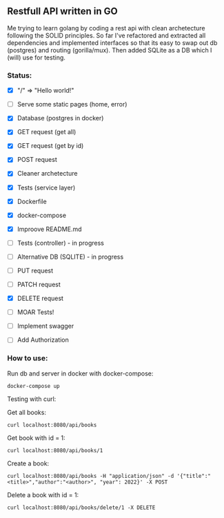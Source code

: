 ## Restfull API written in GO

Me trying to learn golang by coding a rest api with clean archetecture
following the SOLID principles. So far I've refactored and extracted all
dependencies and implemented interfaces so that its easy to swap out db
(postgres) and routing (gorilla/mux). Then added SQLite as a DB which I (will)
use for testing.

### Status:
* [x] "/" => "Hello world!"
* [ ] Serve some static pages (home, error)
* [x] Database (postgres in docker)
* [x] GET request (get all)
* [x] GET request (get by id)
* [x] POST request
* [x] Cleaner archetecture
* [x] Tests (service layer)
* [x] Dockerfile
* [x] docker-compose
* [x] Improove README.md
* [ ] Tests (controller) - in progress
* [ ] Alternative DB (SQLITE) - in progress
* [ ] PUT request
* [ ] PATCH request
* [x] DELETE request
* [ ] MOAR Tests!
* [ ] Implement swagger
* [ ] Add Authorization


### How to use:
Run db and server in docker with docker-compose: 
```shell
docker-compose up
```

Testing with curl:

Get all books: 
```shell
curl localhost:8080/api/books
```
Get book with id = 1: 
```shell
curl localhost:8080/api/books/1
```
Create a book:
```shell
curl localhost:8080/api/books -H "application/json" -d '{"title":"<title>","author":"<author>", "year": 2022}' -X POST
```
Delete a book with id = 1:
```shell
curl localhost:8080/api/books/delete/1 -X DELETE
```

